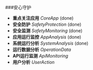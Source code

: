 ###安心守护

* **重点关注应用** _CoreApp_ (done)
* **安全防护** _SafetyProtection_ (done)
* **安全监测** _SafetyMonitoring_ (done)
* **应用运行监控** _AppAnalysis_ (done)
* **系统运行分析** _SystemAnalysis_ (done)
* **运行数据分析** _OperationData_
* **API运行监测** _ApiMonitoring_
* **用户分析** _UserAction_
